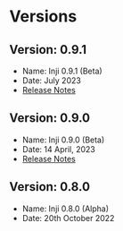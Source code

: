 # Versions

## Version: 0.9.1

* Name: Inji 0.9.1 (Beta)
* Date: July 2023
* [Release Notes](version-0.9.1.md)

## Version: 0.9.0

* Name: Inji 0.9.0 (Beta)
* Date: 14 April, 2023
* [Release Notes](version-0.9.0.md)

## Version: 0.8.0

* Name: Inji 0.8.0 (Alpha)
* Date: 20th October 2022
